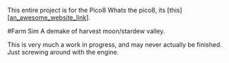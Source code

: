 This entire project is for the Pico8 
Whats the pico8, its [this][[an_awesome_website_link](https://www.lexaloffle.com/pico-8.php)].

#Farm Sim
A demake of harvest moon/stardew valley. 

This is very much a work in progress, and may never actually be finished. Just screwing around with the engine.

